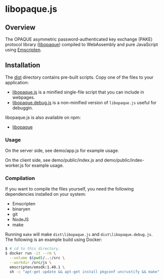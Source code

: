 # libopaque.js

## Overview

The OPAQUE asymmetric password-authenticated key exchange (PAKE) protocol library
([libopaque](https://github.com/stef/libopaque)) compiled to WebAssembly and
pure JavaScript using [Emscripten](https://github.com/kripken/emscripten).

## Installation

The [dist](https://github.com/stef/libopaque/tree/master/js/dist) directory
contains pre-built scripts. Copy one of the files to your application:

- [libopaque.js](https://github.com/stef/libopaque/tree/master/js/dist/libopaque.js)
  is a minified single-file script that you can include in webpages.
- [libopaque.debug.js](https://github.com/stef/libopaque/tree/master/js/dist/libopaque.debug.js)
  is a non-minified version of `libopaque.js` useful for debuggin.

libopaque.js is also available on npm:

- [libopaque](https://www.npmjs.com/package/libopaque)

### Usage

On the server side, see demo/app.js for example usage.

On the client side, see demo/public/index.js and demo/public/index-worker.js
for example usage.

### Compilation

If you want to compile the files yourself, you need the following dependencies
installed on your system:

- Emscripten
- binaryen
- git
- NodeJS
- make

Running `make` will make `dist\libopaque.js` and `dist\libopaque.debug.js`. The
following is an example build using Docker:

```sh
$ # cd to this directory.
$ docker run -it --rm \
  --volume $(pwd)/..:/src \
  --workdir /src/js \
  emscripten/emsdk:1.40.1 \
  sh -c "apt-get update && apt-get install pkgconf uncrustify && make"
```
